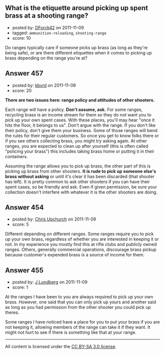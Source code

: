 ## What is the etiquette around picking up spent brass at a shooting range?

- posted by: [DForck42](https://stackexchange.com/users/-1/124-dforck42) on 2011-11-09
- tagged: `ammunition-reloading`, `shooting-range`
- score: 10

<p>Do ranges typically care if someone picks up brass (as long as they're being safe), or are there different etiquettes when it comes to picking up brass depending on the range you're at?</p>



## Answer 457

- posted by: [kbyrd](https://stackexchange.com/users/-1/37-kbyrd) on 2011-11-09
- score: 20

<p><strong>There are two issues here: range policy and attitudes of other shooters.</strong></p>

<p>Each range will have a policy. <strong>Don't assume, ask.</strong> For some ranges, recycling brass is an income stream for them so they do not want you to pick up your own spent cases. With these places, you'll may  hear "once it hits the floor, it belongs to us". Don't argue with the range. If you don't like their policy, don't give them your business. Some of those ranges will bend the rules for their regular customers. So once you get to know folks there or if you see others collecting brass, you might try asking again. At other ranges, you are expected to clean up after yourself (this is often called "policing your brass") this includes taking brass home or putting it in their containers. </p>

<p>Assuming the range allows you to pick up brass, the other part of this is picking up brass from other shooters.  <strong>It is rude to pick up someone else's brass without asking</strong> or until it's clear it has been discarded (that shooter has left). It is pretty common to ask other shooters if you can have their spent cases, so be friendly and ask. Even if given permission, be sure your collection doesn't interfere with whatever it is the other shooters are doing. </p>



## Answer 454

- posted by: [Chris Upchurch](https://stackexchange.com/users/-1/79-chris-upchurch) on 2011-11-09
- score: 5

<p>Different depending on different ranges.  Some ranges require you to pick up your own brass, regardless of whether you are interested in keeping it or not.  In my experience you mostly find this at rifle clubs and publicly owned ranges.  Others, generally commercial operations, discourage brass pickup because customer's expended brass is a source of income for them.</p>



## Answer 455

- posted by: [J Lundberg](https://stackexchange.com/users/-1/40-j-lundberg) on 2011-11-09
- score: 1

<p>At the ranges I have been to you are always required to pick up your own brass.  However, one said that you can only pick up yours and another said as long as you had permission from the other shooter you could pick up theres.</p>

<p>Some ranges I have noticed have a place for you to put your brass if you are not keeping it, allowing members of the range can take it if they want.  It might not hurt to see if there is something like that at your range.</p>




---

All content is licensed under the [CC BY-SA 3.0 license](https://creativecommons.org/licenses/by-sa/3.0/).
